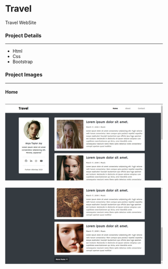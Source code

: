 # Travel
Travel WebSite

### Project Details
------------
- Html
- Css
- Bootstrap

### Project Images
------------
#### Home
![github](/travel/project-img/1.png)
------------
![github](/travel/project-img/2.png)

